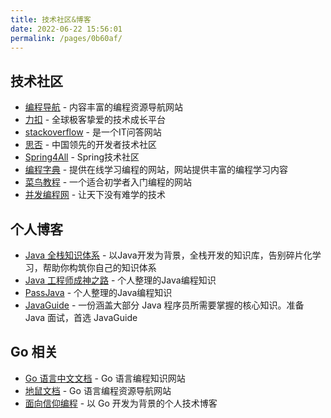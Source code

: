 ```yaml
---
title: 技术社区&博客
date: 2022-06-22 15:56:01
permalink: /pages/0b60af/
---
```


## 技术社区

- [编程导航](https://www.code-nav.cn/) - 内容丰富的编程资源导航网站
- [力扣](https://leetcode.cn/) - 全球极客挚爱的技术成长平台
- [stackoverflow](https://stackoverflow.com/) - 是一个IT问答网站
- [思否](https://segmentfault.com/) - 中国领先的开发者技术社区
- [Spring4All](http://www.spring4all.com/) - Spring技术社区
- [编程字典](https://codingdict.com/) - 提供在线学习编程的网站，网站提供丰富的编程学习内容
- [菜鸟教程](https://www.runoob.com/) - 一个适合初学者入门编程的网站
- [并发编程网](http://ifeve.com/) - 让天下没有难学的技术

## 个人博客

- [Java 全栈知识体系](https://www.pdai.tech/) - 以Java开发为背景，全栈开发的知识库，告别碎片化学习，帮助你构筑你自己的知识体系
- [Java 工程师成神之路](https://hollischuang.gitee.io/tobetopjavaer/#/) - 个人整理的Java编程知识
- [PassJava](https://jackson0714.github.io/PassJava-Learning/#/) - 个人整理的Java编程知识
- [JavaGuide](https://javaguide.cn/) - 一份涵盖大部分 Java 程序员所需要掌握的核心知识。准备 Java 面试，首选 JavaGuide

## Go 相关

- [Go 语言中文文档](https://www.topgoer.com/) - Go 语言编程知识网站
- [地鼠文档](https://www.topgoer.cn/) - Go 语言编程资源导航网站
- [面向信仰编程](https://draveness.me/) - 以 Go 开发为背景的个人技术博客
